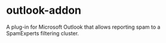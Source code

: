 # outlook-addon
A plug-in for Microsoft Outlook that allows reporting spam to a SpamExperts filtering cluster.
